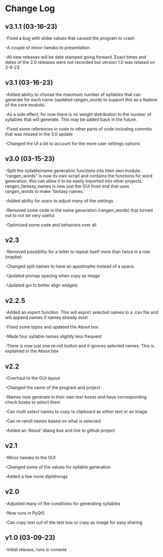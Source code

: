 # Change Log

v3.1.1 (03-16-23)
-
-Fixed a bug with slider values that caused the program to crash

-A couple of minor tweaks to presentation

-All new releases will be date stamped going forward. Exact times and dates of the 2.0 releases were not recorded but version 1.0 was relased on 3-9-23

v3.1 (03-16-23)
-
-Added ability to choose the maximum number of syllables that can generate for each name (updated rangen_words to support this as a feature of the core module).

-As a side effect, for now there is no weight distribution to the number of syllables that will generate. This may be added back in the future.

-Fixed some references in code to other parts of code including commits that was missed in the 3.0 update

-Changed the UI a bit to account for the more user settings options

v3.0 (03-15-23)
-
-Split the syllable/name generation functions into their own module. "rangen_words" is now its own script and contains the functions for word generation. this can allow it to be easily imported into other projects. rangen_fantasy_names is now just the GUI front end that uses rangen_words to make 'fantasy names.'

-Added ability for users to adjust many of the settings

-Removed some code in the name generation (rangen_words) that turned out to not be very useful

-Optimized some code and behaviors over all


v2.3
-
-Removed possibility for a letter to repeat itself more than twice in a row (maybe)

-Changed split names to have an apostrophe instead of a space.

-Updated pixmap spacing when copy as image

-Updated gui to better align widgets

v2.2.5
-
-Added an export function. This will export selected names to a .csv file and will append names if names already exist

-Fixed some typos and updated the About box

-Made four syllable names slightly less frequent

-There is now just one re-roll button and it ignores selected names. This is explained in the About box


v2.2
-
-Overhaul to the GUI layout

-Changed the name of the program and project

-Names now generate in their own text boxes and have corresponding check boxes to select them

-Can multi select names to copy to clipboard as either text or an image

-Can re-reroll names based on what is selected

-Added an 'About' dialog box and link to github project

v2.1
-
-Minor tweaks to the GUI

-Changed some of the values for syllable generation

-Added a few more diphthongs

v2.0
-
-Adjusted many of the conditions for generating syllables

-Now runs in PyQt5

-Can copy text out of the text box or copy as image for easy sharing

v1.0 (03-09-23)
-
-Initial release, runs in console
